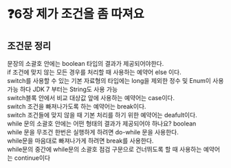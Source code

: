 # ❓6장 제가 조건을 좀 따져요
   
## 조건문 정리
문장의 소괄호 안에는 boolean 타입의 결과가 제공되어야한다.<br>
if 조건에 맞지 않는 모든 경우를 처리할 때 사용하는 예약어 else 이다.<br>
switch를 사용할 수 있는 기본 자료형의 타입에는 long을 제외한 정수 및 Enum이 사용가능 하다 JDK 7 부터는 String도 사용 가능<br>
switch블록 안에서 비교 대상값 앞에 사용하는 예약어는 case이다.<br>
switch 조건을 빠져나가도록 하는 예약어는 break이다.<br>
switch 조건들에 맞지 않을 때 기본 처리를 하기 위한 예약어는 deafult이다.<br>
while 문의 소괄호 안에는 어떤 형태의 결과가 제공되어야 하나요? boolean<br>
while 문을 무조건 한번은 실행하게 하려면 do-while 문을 사용한다.<br>
while문을 마음대로 빠져나가게 하려면 break를 사용한다.<br>
while문의 중간에 while문의 소괄호 점검 구문으로 건너뛰도록 할 때 사용하는 예약어는 continue이다<br>
